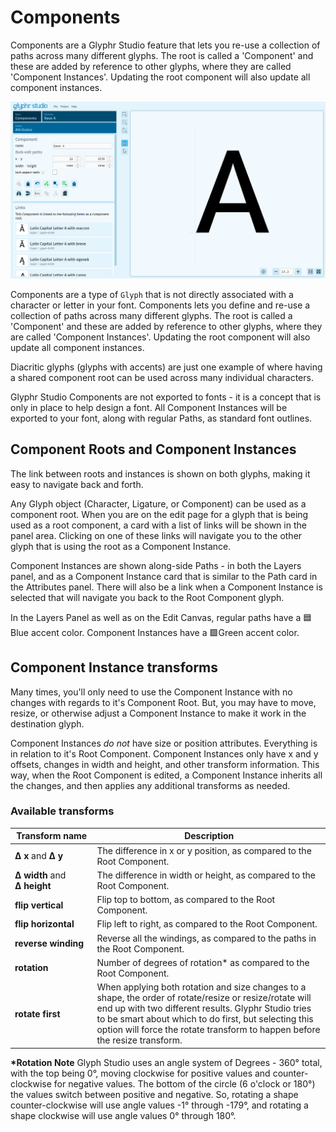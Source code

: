 # Components

Components are a Glyphr Studio feature that lets you re-use a collection of paths across many different glyphs. The root is called a 'Component' and these are added by reference to other glyphs, where they are called 'Component Instances'. Updating the root component will also update all component instances.

![Components page](../img/page_components.png)

Components are a type of `Glyph` that is not directly associated with a character or letter in your font. Components lets you define and re-use a collection of paths across many different glyphs. The root is called a 'Component' and these are added by reference to other glyphs, where they are called 'Component Instances'. Updating the root component will also update all component instances.

Diacritic glyphs (glyphs with accents) are just one example of where having a shared component root can be used across many individual characters.

Glyphr Studio Components are not exported to fonts - it is a concept that is only in place to help design a font. All Component Instances will be exported to your font, along with regular Paths, as standard font outlines.

## Component Roots and Component Instances

The link between roots and instances is shown on both glyphs, making it easy to navigate back and forth.

Any Glyph object (Character, Ligature, or Component) can be used as a component root. When you are on the edit page for a glyph that is being used as a root component, a card with a list of links will be shown in the panel area. Clicking on one of these links will navigate you to the other glyph that is using the root as a Component Instance.

Component Instances are shown along-side Paths - in both the Layers panel, and as a Component Instance card that is similar to the Path card in the Attributes panel. There will also be a link when a Component Instance is selected that will navigate you back to the Root Component glyph.

In the Layers Panel as well as on the Edit Canvas, regular paths have a 🟦Blue accent color. Component Instances have a 🟩Green accent color.

## Component Instance transforms

Many times, you'll only need to use the Component Instance with no changes with regards to it's Component Root. But, you may have to move, resize, or otherwise adjust a Component Instance to make it work in the destination glyph.

Component Instances _do not_ have size or position attributes. Everything is in relation to it's Root Component. Component Instances only have x and y offsets, changes in width and height, and other transform information. This way, when the Root Component is edited, a Component Instance inherits all the changes, and then applies any additional transforms as needed.

### Available transforms

| Transform&nbsp;name                    | Description                                                                                                                                                                                                                                                                                            |
| -------------------------------------- | ------------------------------------------------------------------------------------------------------------------------------------------------------------------------------------------------------------------------------------------------------------------------------------------------------ |
| **Δ&nbsp;x** and **Δ&nbsp;y**          | The difference in x or y position, as compared to the Root Component.                                                                                                                                                                                                                                  |
| **Δ&nbsp;width** and **Δ&nbsp;height** | The difference in width or height, as compared to the Root Component.                                                                                                                                                                                                                                  |
| **flip vertical**                      | Flip top to bottom, as compared to the Root Component.                                                                                                                                                                                                                                                 |
| **flip horizontal**                    | Flip left to right, as compared to the Root Component.                                                                                                                                                                                                                                                 |
| **reverse winding**                    | Reverse all the windings, as compared to the paths in the Root Component.                                                                                                                                                                                                                              |
| **rotation**                           | Number of degrees of rotation\* as compared to the Root Component.                                                                                                                                                                                                                                     |
| **rotate first**                       | When applying both rotation and size changes to a shape, the order of rotate/resize or resize/rotate will end up with two different results. Glyphr Studio tries to be smart about which to do first, but selecting this option will force the rotate transform to happen before the resize transform. |

**\*Rotation Note** Glyph Studio uses an angle system of Degrees - 360° total, with the top being 0°, moving clockwise for positive values and counter-clockwise for negative values. The bottom of the circle (6 o'clock or 180°) the values switch between positive and negative. So, rotating a shape counter-clockwise will use angle values -1° through -179°, and rotating a shape clockwise will use angle values 0° through 180°.

